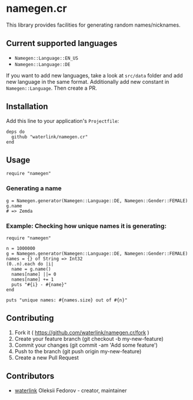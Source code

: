 # namegen.cr

This library provides facilities for generating random names/nicknames.

## Current supported languages

- `Namegen::Language::EN_US`
- `Namegen::Language::DE`

If you want to add new languages, take a look at `src/data` folder and add new
language in the same format. Additionally add new constant in
`Namegen::Language`. Then create a PR.

## Installation

Add this line to your application's `Projectfile`:

```crystal
deps do
  github "waterlink/namegen.cr"
end
```

## Usage

```crystal
require "namegen"
```

### Generating a name

```crystal
g = Namegen.generator(Namegen::Language::DE, Namegen::Gender::FEMALE)
g.name
# => Zemda
```

### Example: Checking how unique names it is generating:

```crystal
require "namegen"

n = 1000000
g = Namegen.generator(Namegen::Language::DE, Namegen::Gender::FEMALE)
names = {} of String => Int32
(0..n).each do |i|
  name = g.name()
  names[name] ||= 0
  names[name] += 1
  puts "#{i} - #{name}"
end

puts "unique names: #{names.size} out of #{n}"
```

## Contributing

1. Fork it ( https://github.com/waterlink/namegen.cr/fork )
2. Create your feature branch (git checkout -b my-new-feature)
3. Commit your changes (git commit -am 'Add some feature')
4. Push to the branch (git push origin my-new-feature)
5. Create a new Pull Request

## Contributors

- [waterlink](https://github.com/waterlink) Oleksii Fedorov - creator, maintainer
